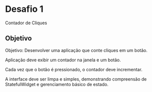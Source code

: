 # Desafio 1

Contador de Cliques

## Objetivo

Objetivo: Desenvolver uma aplicação que conte cliques em um botão.

Aplicação deve exibir um contador na janela e um botão.

Cada vez que o botão é pressionado, o contador deve incrementar.

A interface deve ser limpa e simples, demonstrando compreensão de StatefulWidget e gerenciamento básico de estado.
